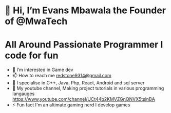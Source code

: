 # 👋 Hi, I’m Evans Mbawala the Founder of @MwaTech

# All Around Passionate Programmer I code for fun
 
- 👀 I’m interested in Game dev
- 📫 How to reach me redstone9314@gmail.com
- :wrench: I specialise in C++, Java, Php, React, Android and sql server
- :memo: My youtube channel, Making project tutorials in various programming langauges https://www.youtube.com/channel/UCt44b2KMVZGnQNVX5tslnBA
- :zap: Fun fact I'm an altimate gaming nerd I develop games

<!---
MwaTech28/MwaTech28 is a ✨ special ✨ repository because its `README.md` (this file) appears on your GitHub profile.
You can click the Preview link to take a look at your changes.
--->
